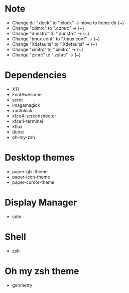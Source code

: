 # Note
- Change dir "xlock" to ".xlock" -> move to home dir (~)
- Change "cdmrc" to ".cdmrc" -> (~)
- Change "dunstrc" to ".dunstrc" -> (~)
- Change "tmux.conf" to ".tmux.conf" -> (~)
- Change "Xdefaults" to ".Xdefaults" -> (~)
- Change "xinitrc" to ".xinitrc" -> (~)
- Change "zshrc" to ".zshrc" -> (~)

# Dependencies
- X11
- FontAwesome
- scrot
- imagemagick
- xautolock
- xfce4-screenshooter
- xfce4-terminal
- xflux
- dunst
- oh-my-zsh

# Desktop themes
- paper-gtk-theme
- paper-icon-theme
- paper-cursor-theme

# Display Manager
- cdm

# Shell
- zsh

# Oh my zsh theme
- geometry

